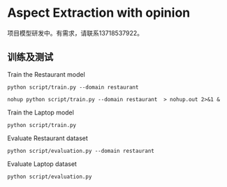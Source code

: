 # Aspect Extraction with opinion
项目模型研发中。有需求，请联系13718537922。

## 训练及测试

Train the Restaurant model
```
python script/train.py --domain restaurant 
```
```
nohup python script/train.py --domain restaurant  > nohup.out 2>&1 & 
```

Train the Laptop model
```
python script/train.py 
```


Evaluate Restaurant dataset
```
python script/evaluation.py --domain restaurant 
```

Evaluate Laptop dataset
```
python script/evaluation.py
```
